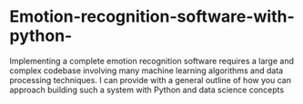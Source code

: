 # Emotion-recognition-software-with-python-
Implementing a complete emotion recognition software requires a large and complex codebase involving many machine learning algorithms and data processing techniques. I can provide with a general outline of how you can approach building such a system with Python and data science concepts
